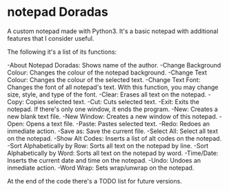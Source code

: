 # notepad Doradas
A custom notepad made with Python3. It's a basic notepad with additional features that I consider useful.

The following it's a list of its functions:

-About Notepad Doradas: Shows name of the author.
-Change Background Colour: Changes the colour of the notepad background.
-Change Text Colour: Changes the colour of the selected text.
-Change Text Font: Changes the font of all notepad's text. With this function, you may change size, style, and type of the font.
-Clear: Erases all text on the notepad.
-Copy: Copies selected text.
-Cut: Cuts selected text.
-Exit: Exits the notepad. If there's only one window, it ends the program.
-New: Creates a new blank text file.
-New Window: Creates a new window of this notepad.
-Open: Opens a text file.
-Paste: Pastes selected text.
-Redo: Redoes an inmediate action.
-Save as: Save the current file.
-Select All: Select all text on the notepad.
-Show Alt Codes: Inserts a list of alt codes on the notepad.
-Sort Alphabetically by Row: Sorts all text on the notepad by line.
-Sort Alphabetically by Word: Sorts all text on the notepad by word.
-Time/Date: Inserts the current date and time on the notepad.
-Undo: Undoes an inmediate action.
-Word Wrap: Sets wrap/unwrap on the notepad.

At the end of the code there's a TODO list for future versions.